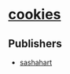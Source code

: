 # [cookies](https://pypi.org/project/cookies)



## Publishers
- [sashahart](https://pypi.org/user/sashahart)

